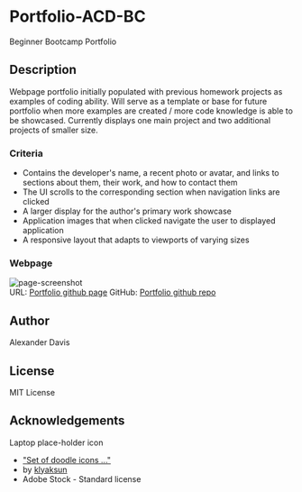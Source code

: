 # Portfolio-ACD-BC
Beginner Bootcamp Portfolio 

## Description
Webpage portfolio initially populated with previous homework projects as examples of coding ability. Will serve as a template or base for future portfolio when more examples are created / more code knowledge is able to be showcased. Currently displays one main project and two additional projects of smaller size. 
<br>

### Criteria
* Contains the developer's name, a recent photo or avatar, and links to sections about them, their work, and how to contact them
* The UI scrolls to the corresponding section when navigation links are clicked
* A larger display for the author's primary work showcase
* Application images that when clicked navigate the user to displayed application
* A responsive layout that adapts to viewports of varying sizes

### Webpage
![page-screenshot](https://user-images.githubusercontent.com/114900371/197647885-8795a756-bbc6-4301-8e44-bec4d011ed90.png)
<br>
URL: [Portfolio github page](https://acd74982306.github.io/Portfolio-ACD-BC)
GitHub: [Portfolio github repo](https://github.com/acd74982306/Portfolio-02-challenge)

## Author
Alexander Davis

## License
MIT License

## Acknowledgements
Laptop place-holder icon
* ["Set of doodle icons ..."](https://stock.adobe.com/images/set-of-doodle-icons-briefcase-envelope-with-mail-steaming-cup-pie-chart-notepad-with-pen-purse-with-money-calculator-scheme-files-folders-magnifier-business-signs-linear-vector-illustration/478244262?as_campaign=ftmigration2&as_channel=dpcft&as_campclass=brand&as_source=ft_web&as_camptype=acquisition&as_audience=users&as_content=closure_asset-detail-page)
* by [klyaksun](https://stock.adobe.com/contributor/205133094/klyaksun)
* Adobe Stock - Standard license

